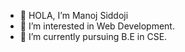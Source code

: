 - 👋 HOLA, I’m Manoj Siddoji
- 👀 I’m interested in Web Development.
- 🌱 I’m currently pursuing B.E in CSE.

